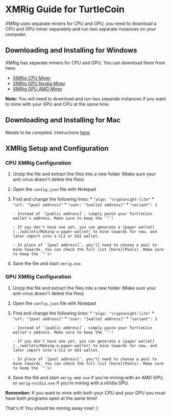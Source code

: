 # XMRig Guide for TurtleCoin

XMRig uses separate miners for CPU and GPU, you need to download a CPU and GPU miner separately and run two separate instances on your computer.

## Downloading and Installing for Windows

XMRig has separate miners for CPU and GPU. You can download them from here:

* [XMRig CPU Miner](https://github.com/xmrig/xmrig/releases)
* [XMRig GPU Nvidia Miner](https://github.com/xmrig/xmrig-nvidia/releases)
* [XMRig GPU AMD Miner](https://github.com/xmrig/xmrig-amd/releases)

**Note:** You will need to download and run two separate instances if you want to mine with your GPU and CPU at the same time.

## Downloading and Installing for Mac

Needs to be compiled. Instructions [here](https://github.com/xmrig/xmrig/wiki/OS-X-Build).

## XMRig Setup and Configuration

### CPU XMRig Configuration

1.  Unzip the file and extract the files into a new folder (Make sure your anti-virus doesn't delete the files)
2.  Open the `config.json` file with Notepad
3.  Find and change the following lines:
        * `"algo: "cryptonight-lite"`
        * `"url: "[pool address]"`
        * `"user: "[wallet address]"`
        * `"variant": 1`

        - Instead of `[public address]`, simply paste your TurtleCoin wallet's address. Make sure to keep the `"`!

        - If you don't have one yet, you can generate a [paper wallet](../wallets/Making-a-paper-wallet) to mine towards for now, and later import into a CLI or GUI wallet.

        - In place of `[pool address]`, you'll need to choose a pool to mine towards. You can check the full list [here](Pools). Make sure to keep the `"`s!

4.  Save the file and start `xmrig.exe`.

### GPU XMRig Configuration

1.  Unzip the file and extract the files into a new folder (Make sure your anti-virus doesn't delete the files)
2.  Open the `config.json` file with Notepad
3.  Find and change the following lines:
        * `"algo: "cryptonight-lite"`
        * `"url: "[pool address]"`
        * `"user: "[wallet address]"`
        * `"variant": 1`

        - Instead of `[public address]`, simply paste your TurtleCoin wallet's address. Make sure to keep the `"`!

        - If you don't have one yet, you can generate a [paper wallet](../wallets/Making-a-paper-wallet) to mine towards for now, and later import into a CLI or GUI wallet.

        - In place of `[pool address]`, you'll need to choose a pool to mine towards. You can check the full list [here](Pools). Make sure to keep the `"`s!


4. Save the file and start `xmrig-amd.exe` if you're mining with an AMD GPU, or `xmrig-nvidia.exe` if you're mining with a nVidia GPU.



**Remember:** if you want to mine with both your CPU and your GPU you must have both programs open at the same time!



That's it! You should be mining away now! :)

